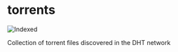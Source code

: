 torrents 
========
![Indexed](https://img.shields.io/badge/indexed-13044-blue)

Collection of torrent files discovered in the DHT network
